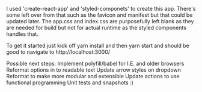 I used 'create-react-app' and 'styled-componets' to create this app.
There's some left over from that such as the favicon and manifest but that could be updated later.
The app.css and index.css are purposefully left blank as they are needed for build but not for actual runtime as the styled components handles that.

To get it started just kick off yarn install and then yarn start and should be good to navigate to http://localhost:3000/

Possible next steps:
Implement polyfill/babel for I.E. and older browsers 
Reformat options in to readable text
Update arrow styles on dropdown
Reformat to make more modular and extensible
Update actions to use functional programming
Unit tests and snapshots :)

